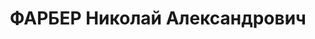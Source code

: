 ---
title: ФАРБЕР Николай Александрович
description: "Род. в 1906 \n  Приговорен ВК ВС СССР 28.11.1937, Москва - ВМН"
---
